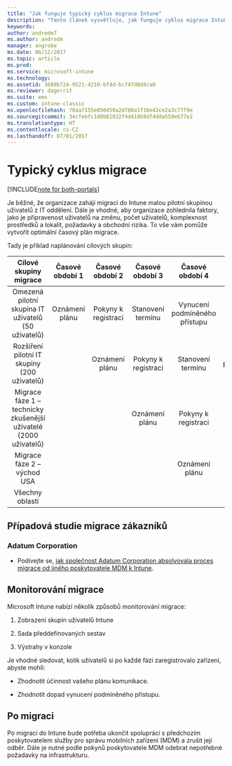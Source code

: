 ```yaml
---
title: "Jak funguje typický cyklus migrace Intune"
description: "Tento článek vysvětluje, jak funguje cyklus migrace Intune, a uvádí příklady aplikace cyklů migrace zákazníky."
keywords: 
author: andredm7
ms.author: andredm
manager: angrobe
ms.date: 06/12/2017
ms.topic: article
ms.prod: 
ms.service: microsoft-intune
ms.technology: 
ms.assetid: 3688b724-9521-4210-bf4d-bcf47d8d4ca0
ms.reviewer: dagerrit
ms.suite: ems
ms.custom: intune-classic
ms.openlocfilehash: 70aa7155e050450a2d786a1f16e42ce2a3c77f9e
ms.sourcegitcommit: 34cfebfc1d8b81032f4d41869d74dda559e677e2
ms.translationtype: HT
ms.contentlocale: cs-CZ
ms.lasthandoff: 07/01/2017
---
```

# <a name="typical-migration-cycle"></a>Typický cyklus migrace

[!INCLUDE[note for both-portals](./includes/note-for-both-portals.md)]

Je běžné, že organizace zahájí migraci do Intune malou pilotní skupinou uživatelů z IT oddělení. Dále je vhodné, aby organizace zohlednila faktory, jako je připravenost uživatelů na změnu, počet uživatelů, komplexnost prostředků a lokalit, požadavky a obchodní rizika. To vše vám pomůže vytvořit optimální časový plán migrace.

Tady je příklad naplánování cílových skupin:

  | **Cílové skupiny migrace** | **Časové období 1** | **Časové období 2** | **Časové období 3** | **Časové období 4** | **...**
|:---:|:---:|:---:|:---:|:---:|:---:|
| Omezená pilotní skupina IT uživatelů (50 uživatelů) | Oznámení plánu | Pokyny k registraci | Stanovení termínu | Vynucení podmíněného přístupu |  |                                                        
| Rozšíření pilotní IT skupiny (200 uživatelů) |  | Oznámení plánu | Pokyny k registraci | Stanovení termínu | Vynucení podmíněného přístupu | 
| Migrace fáze 1 – technicky zkušenější uživatelé (2000 uživatelů) |  |  | Oznámení plánu | Pokyny k registraci | Stanovení termínu | 
| Migrace fáze 2 – východ USA |  |  |  | Oznámení plánu | Pokyny k registraci | 
| Všechny oblasti |  |  |  |  | Oznámení plánu | 

## <a name="customer-migration-case-study"></a>Případová studie migrace zákazníků

### <a name="adatum-corporation"></a>Adatum Corporation

- Podívejte se, [jak společnost Adatum Corporation absolvovala proces migrace od jiného poskytovatele MDM k Intune](https://gallery.technet.microsoft.com/Intune-migration-guide-893a95e3?redir=0).

## <a name="monitoring-migration"></a>Monitorování migrace

Microsoft Intune nabízí několik způsobů monitorování migrace:

1.  Zobrazení skupin uživatelů Intune

2.  Sada předdefinovaných sestav

3.  Výstrahy v konzole

Je vhodné sledovat, kolik uživatelů si po každé fázi zaregistrovalo zařízení, abyste mohli:

-   Zhodnotit účinnost vašeho plánu komunikace.

-   Zhodnotit dopad vynucení podmíněného přístupu.


## <a name="post-migration"></a>Po migraci

Po migraci do Intune bude potřeba ukončit spolupráci s předchozím poskytovatelem služby pro správu mobilních zařízení (MDM) a zrušit její odběr. Dále je nutné podle pokynů poskytovatele MDM odebrat nepotřebné požadavky na infrastrukturu.
